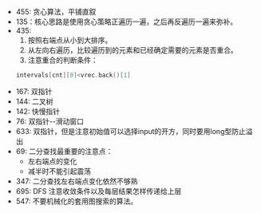 - 455:  贪心算法，平铺直叙
- 135：核心思路是使用贪心策略正遍历一遍，之后再反遍历一遍来弥补。
- 435:   
	1. 按照右端点从小到大排序。
	2. 从左向右遍历，比较遍历到的元素和已经确定需要的元素是否重合。
	3. 注意重合的判断条件：
	```c++
	intervals[cnt][0]<vrec.back()[1]
	```
- 167: 双指针
- 144: 二叉树
- 142: 快慢指针
- 76:   双指针--滑动窗口
- 633: 双指针，但是注意初始值可以选择input的开方，同时要用long型防止溢出
- 69: 二分查找最重要的注意点：
	- 左右端点的变化
	- 减半时不能引起震荡
- 347: 二分查找左右端点变化依然不够熟
- 695: DFS 注意收敛条件以及每层结果怎样传递给上层
- 547: 不要机械化的套用图搜索的算法。